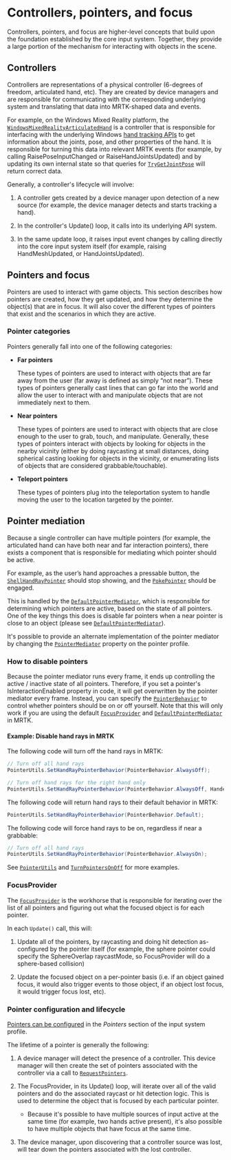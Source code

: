 # Controllers, pointers, and focus

Controllers, pointers, and focus are higher-level concepts that build upon the foundation established by the core input system. Together, they provide a large portion of the mechanism for interacting with objects in the scene.

## Controllers

Controllers are representations of a physical controller (6-degrees of freedom, articulated hand, etc). They are created by device managers and are responsible for communicating with the corresponding underlying system and translating that data into MRTK-shaped data and events.

For example, on the Windows Mixed Reality platform, the [`WindowsMixedRealityArticulatedHand`](xref:Microsoft.MixedReality.Toolkit.WindowsMixedReality.Input.WindowsMixedRealityArticulatedHand) is a controller that is responsible for interfacing with the underlying Windows [hand tracking APIs](https://docs.microsoft.com/uwp/api/windows.ui.input.spatial.spatialinteractionsourcestate) to get information about the joints, pose, and other properties of the hand. It is responsible for turning this data into relevant MRTK events (for example, by calling RaisePoseInputChanged or RaiseHandJointsUpdated) and by updating its own internal state so that queries for [`TryGetJointPose`](xref:Microsoft.MixedReality.Toolkit.Input.HandJointUtils.TryGetJointPose(TrackedHandJoint,Handedness,MixedRealityPose@)) will return correct data.

Generally, a controller's lifecycle will involve:

1. A controller gets created by a device manager upon detection of a new source (for example, the device manager detects and starts tracking a hand).

2. In the controller's Update() loop, it calls into its underlying API system.

3. In the same update loop, it raises input event changes by calling directly into the core input system itself (for example, raising HandMeshUpdated, or HandJointsUpdated).

## Pointers and focus

Pointers are used to interact with game objects. This section describes how pointers are created, how they get updated, and how they determine the object(s) that are in focus. It will also cover the different types of pointers that exist and the scenarios in which they are active.

### Pointer categories

Pointers generally fall into one of the following categories:

- **Far pointers**

  These types of pointers are used to interact with objects that are far away from the user (far away is defined as simply “not near”). These types of pointers generally cast lines that can go far into the world and allow the user to interact with and manipulate objects that are not immediately next to them.

- **Near pointers**

  These types of pointers are used to interact with objects that are close enough to the user to grab, touch, and manipulate. Generally, these types of pointers interact with objects by looking for objects in the nearby vicinity (either by doing raycasting at small distances, doing spherical casting looking for objects in the vicinity, or enumerating lists of objects that are considered grabbable/touchable).

- **Teleport pointers**

  These types of pointers plug into the teleportation system to handle moving the user to the location targeted by the pointer.

## Pointer mediation

Because a single controller can have multiple pointers (for example, the articulated hand can have both near and far interaction pointers), there exists a component that is responsible for mediating which pointer should be active.

For example, as the user’s hand approaches a pressable button, the [`ShellHandRayPointer`](xref:Microsoft.MixedReality.Toolkit.Input.ShellHandRayPointer) should stop showing, and the [`PokePointer`](xref:Microsoft.MixedReality.Toolkit.Input.PokePointer) should be engaged.

This is handled by the [`DefaultPointerMediator`](xref:Microsoft.MixedReality.Toolkit.Input.DefaultPointerMediator),
which is responsible for determining which pointers are active, based on the state of all pointers. One of the key things this does is disable far pointers when a near pointer is close to an object (please see [`DefaultPointerMediator`](xref:Microsoft.MixedReality.Toolkit.Input.DefaultPointerMediator)).

It's possible to provide an alternate implementation of the pointer mediator by changing the [`PointerMediator`](xref:Microsoft.MixedReality.Toolkit.Input.MixedRealityPointerProfile.PointerMediator) property on the pointer profile.

### How to disable pointers

Because the pointer mediator runs every frame, it ends up controlling the active / inactive state of all pointers. Therefore, if you set a pointer's IsInteractionEnabled property in code, it will get overwritten by the pointer mediator every frame. Instead, you can specify the [`PointerBehavior`](xref:Microsoft.MixedReality.Toolkit.Input.PointerBehavior) to control whether pointers should be on or off yourself. Note that this will only work if you are using the default [`FocusProvider`](xref:Microsoft.MixedReality.Toolkit.Input.FocusProvider) and [`DefaultPointerMediator`](xref:Microsoft.MixedReality.Toolkit.Input.DefaultPointerMediator) in MRTK.

#### Example: Disable hand rays in MRTK

The following code will turn off the hand rays in MRTK:

```c#
// Turn off all hand rays
PointerUtils.SetHandRayPointerBehavior(PointerBehavior.AlwaysOff);

// Turn off hand rays for the right hand only
PointerUtils.SetHandRayPointerBehavior(PointerBehavior.AlwaysOff, Handedness.Right);
```

The following code will return hand rays to their default behavior in MRTK:

```c#
PointerUtils.SetHandRayPointerBehavior(PointerBehavior.Default);
```

The following code will force hand rays to be on, regardless if near a grabbable:

```c#
// Turn off all hand rays
PointerUtils.SetHandRayPointerBehavior(PointerBehavior.AlwaysOn);
```

See [`PointerUtils`](xref:Microsoft.MixedReality.Toolkit.Input.PointerUtils) and [`TurnPointersOnOff`](xref:Microsoft.MixedReality.Toolkit.Examples.Demos.DisablePointersExample) for more examples.

### FocusProvider

The [`FocusProvider`](xref:Microsoft.MixedReality.Toolkit.Input.FocusProvider) is the workhorse that is responsible for
iterating over the list of all pointers and figuring out what the focused object is for each pointer.

In each `Update()` call, this will:

1. Update all of the pointers, by raycasting and doing hit detection as-configured by the pointer itself (for example, the sphere pointer could specify the SphereOverlap raycastMode, so FocusProvider will do a sphere-based collision)

2. Update the focused object on a per-pointer basis (i.e. if an object gained focus, it would also trigger events to those object, if an object lost focus, it would trigger focus lost, etc).

### Pointer configuration and lifecycle

[Pointers can be configured](../../Input/Pointers.md) in the *Pointers* section of the input system profile.

The lifetime of a pointer is generally the following:

1. A device manager will detect the presence of a controller. This device manager will then create the set of pointers associated with the controller via a call to [`RequestPointers`](xref:Microsoft.MixedReality.Toolkit.Input.BaseInputDeviceManager).

2. The FocusProvider, in its Update() loop, will iterate over all of the valid pointers and do the associated raycast or hit detection logic. This is used to determine the object that is focused by each particular pointer.

    - Because it's possible to have multiple sources of input active at the same time (for example, two hands active present), it's also possible to have multiple objects that have focus at the same time.

3. The device manager, upon discovering that a controller source was lost, will tear down the pointers associated with the lost controller.

